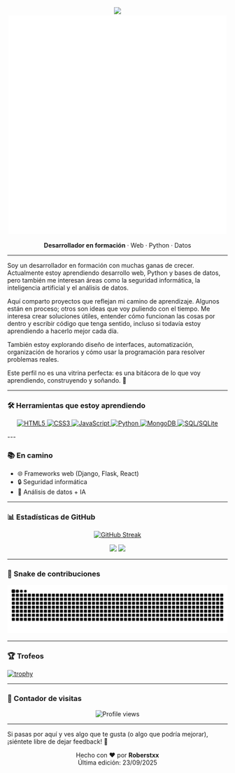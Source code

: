 <div align="center">
  <img src="https://emojis.slackmojis.com/emojis/images/1531845129/4308/blob-wave.gif?1531845129" width="60" />

  <img src="https://raw.githubusercontent.com/Roberstxx/Roberstxx/main/roberstxx-logooo2.gif" alt="¡Hola! Soy Roberstxx" width="500"/>

  **Desarrollador en formación** · Web · Python · Datos
</div>

---

Soy un desarrollador en formación con muchas ganas de crecer. Actualmente estoy aprendiendo desarrollo web, Python y bases de datos, pero también me interesan áreas como la seguridad informática, la inteligencia artificial y el análisis de datos.

Aquí comparto proyectos que reflejan mi camino de aprendizaje. Algunos están en proceso; otros son ideas que voy puliendo con el tiempo. Me interesa crear soluciones útiles, entender cómo funcionan las cosas por dentro y escribir código que tenga sentido, incluso si todavía estoy aprendiendo a hacerlo mejor cada día.

También estoy explorando diseño de interfaces, automatización, organización de horarios y cómo usar la programación para resolver problemas reales.

Este perfil no es una vitrina perfecta: es una bitácora de lo que voy aprendiendo, construyendo y soñando. 🚀

---
### 🛠️ Herramientas que estoy aprendiendo
<div align="center">
  <p>
    <!-- Web -->
    <a href="https://html.spec.whatwg.org/">
      <img src="https://img.shields.io/badge/HTML5-E34F26?style=for-the-badge&logo=html5&logoColor=white" alt="HTML5"/>
    </a>
    <a href="https://www.w3.org/Style/CSS/">
      <img src="https://img.shields.io/badge/CSS3-1572B6?style=for-the-badge&logo=css3&logoColor=white" alt="CSS3"/>
    </a>
    <a href="https://developer.mozilla.org/docs/Web/JavaScript">
      <img src="https://img.shields.io/badge/JavaScript-F7DF1E?style=for-the-badge&logo=javascript&logoColor=black" alt="JavaScript"/>
    </a>
    <a href="https://www.python.org/">
      <img src="https://img.shields.io/badge/Python-3776AB?style=for-the-badge&logo=python&logoColor=white" alt="Python"/>
    </a>
    <a href="https://www.mongodb.com/">
      <img src="https://img.shields.io/badge/MongoDB-47A248?style=for-the-badge&logo=mongodb&logoColor=white" alt="MongoDB"/>
    </a>
    <a href="https://sqlite.org/">
      <img src="https://img.shields.io/badge/SQL-4479A1?style=for-the-badge&logo=sqlite&logoColor=white" alt="SQL/SQLite"/>
    </a>
  </p>
</div>
---




### 📚 En camino
- 🌐 Frameworks web (Django, Flask, React)
- 🔒 Seguridad informática
- 🤖 Análisis de datos + IA

---

### 📊 Estadísticas de GitHub
<div align="center">

[![GitHub Streak](https://streak-stats.demolab.com?user=Roberstxx&theme=whatsapp-dark2&card_width=830)](https://git.io/streak-stats)

<img height="200" src="https://github-readme-stats.vercel.app/api?username=Roberstxx&show_icons=true&theme=gotham" />

<img height="200" src="https://github-readme-stats.vercel.app/api/top-langs/?username=Roberstxx&layout=compact&langs_count=8&hide=jupyter%20notebook&card_width=330&theme=gotham" />

</div>

---

### 🐍 Snake de contribuciones
<picture>
  <source media="(prefers-color-scheme: dark)" srcset="https://raw.githubusercontent.com/Roberstxx/Roberstxx/output/github-contribution-grid-snake-dark.svg">
  <source media="(prefers-color-scheme: light)" srcset="https://raw.githubusercontent.com/Roberstxx/Roberstxx/output/github-contribution-grid-snake.svg">
  <img alt="github contribution grid snake animation" src="https://raw.githubusercontent.com/Roberstxx/Roberstxx/output/github-contribution-grid-snake.svg">
</picture>

---

### 🏆 Trofeos
[![trophy](https://github-profile-trophy.vercel.app/?username=Roberstxx&theme=gruvbox&row=1&column=5)](https://github.com/ryo-ma/github-profile-trophy)

---

### 🌟 Contador de visitas
<p align="center">
  <img src="https://komarev.com/ghpvc/?username=Roberstxx&color=brightgreen" alt="Profile views"/>
</p>

---

Si pasas por aquí y ves algo que te gusta (o algo que podría mejorar), ¡siéntete libre de dejar feedback! 🙌

<div align="center">
  Hecho con ❤️ por <b>Roberstxx</b><br>
  Última edición: 23/09/2025
</div>

